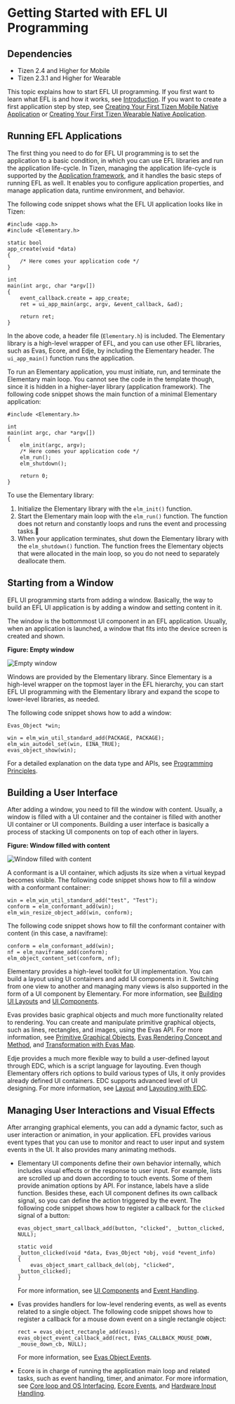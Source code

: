# Getting Started with EFL UI Programming

## Dependencies

- Tizen 2.4 and Higher for Mobile
- Tizen 2.3.1 and Higher for Wearable

This topic explains how to start EFL UI programming. If you first want to learn what EFL is and how it works, see [Introduction](./introduction_n.htm). If you want to create a first application step by step, see [Creating Your First Tizen Mobile Native Application](http://org.tizen.training/html/native/mobile/first_app_mn.htm) or [Creating Your First Tizen Wearable Native Application](http://org.tizen.training/html/native/wearable/first_app_wn.htm).

## Running EFL Applications

The first thing you need to do for EFL UI programming is to set the application to a basic condition, in which you can use EFL libraries and run the application life-cycle. In Tizen, managing the application life-cycle is supported by the [Application framework](http://org.tizen.guides/html/native/app_management/applications_n.htm), and it handles the basic steps of running EFL as well. It enables you to configure application properties, and manage application data, runtime environment, and behavior.

The following code snippet shows what the EFL UI application looks like in Tizen:

```
#include <app.h>
#include <Elementary.h>

static bool
app_create(void *data)
{
    /* Here comes your application code */
}

int
main(int argc, char *argv[])
{
    event_callback.create = app_create;
    ret = ui_app_main(argc, argv, &event_callback, &ad);

    return ret;
}
```

In the above code, a header file (`Elementary.h`) is included. The Elementary library is a high-level wrapper of EFL, and you can use other EFL libraries, such as Evas, Ecore, and Edje, by including the Elementary header. The `ui_app_main()` function runs the application.

To run an Elementary application, you must initiate, run, and terminate the Elementary main loop. You cannot see the code in the template though, since it is hidden in a higher-layer library (application framework). The following code snippet shows the main function of a minimal Elementary application:

```
#include <Elementary.h>

int
main(int argc, char *argv[])
{
    elm_init(argc, argv);
    /* Here comes your application code */
    elm_run();
    elm_shutdown();

    return 0;
}
```

To use the Elementary library:

1. Initialize the Elementary library with the `elm_init()` function.
2. Start the Elementary main loop with the `elm_run()` function. The function does not return and constantly loops and runs the event and processing tasks.
3. When your application terminates, shut down the Elementary library with the `elm_shutdown()` function. The function frees the Elementary objects that were allocated in the main loop, so you do not need to separately deallocate them.

## Starting from a Window

EFL UI programming starts from adding a window. Basically, the way to build an EFL UI application is by adding a window and setting content in it.

The window is the bottommost UI component in an EFL application. Usually, when an application is launched, a window that fits into the device screen is created and shown.

**Figure: Empty window**

![Empty window](./media/window.png)

Windows are provided by the Elementary library. Since Elementary is a high-level wrapper on the topmost layer in the EFL hierarchy, you can start EFL UI programming with the Elementary library and expand the scope to lower-level libraries, as needed.

The following code snippet shows how to add a window:

```
Evas_Object *win;

win = elm_win_util_standard_add(PACKAGE, PACKAGE);
elm_win_autodel_set(win, EINA_TRUE);
evas_object_show(win);
```

For a detailed explanation on the data type and APIs, see [Programming Principles](./programming-principles-n.md).

## Building a User Interface

After adding a window, you need to fill the window with content. Usually, a window is filled with a UI container and the container is filled with another UI container or UI components. Building a user interface is basically a process of stacking UI components on top of each other in layers.

**Figure: Window filled with content**

![Window filled with content](./media/filled_window.png)

A conformant is a UI container, which adjusts its size when a virtual keypad becomes visible. The following code snippet shows how to fill a window with a conformant container:

```
win = elm_win_util_standard_add("test", "Test");
conform = elm_conformant_add(win);
elm_win_resize_object_add(win, conform);
```

The following code snippet shows how to fill the conformant container with content (in this case, a naviframe):

```
conform = elm_conformant_add(win);
nf = elm_naviframe_add(conform);
elm_object_content_set(conform, nf);
```

Elementary provides a high-level toolkit for UI implementation. You can build a layout using UI containers and add UI components in it. Switching from one view to another and managing many views is also supported in the form of a UI component by Elementary. For more information, see [Building UI Layouts](./ui-layouts-n.md) and [UI Components](./ui-components-n.md).

Evas provides basic graphical objects and much more functionality related to rendering. You can create and manipulate primitive graphical objects, such as lines, rectangles, and images, using the Evas API. For more information, see [Primitive Graphical Objects](./graphical-objects-n.md), [Evas Rendering Concept and Method](./evas-rendering-n.md), and [Transformation with Evas Map](./evas-map-animation-n.md).

Edje provides a much more flexible way to build a user-defined layout through EDC, which is a script language for layouting. Even though Elementary offers rich options to build various types of UIs, it only provides already defined UI containers. EDC supports advanced level of UI designing. For more information, see [Layout](./container-layout-n.md) and [Layouting with EDC](./learn-edc-intro-n.md).

## Managing User Interactions and Visual Effects

After arranging graphical elements, you can add a dynamic factor, such as user interaction or animation, in your application. EFL provides various event types that you can use to monitor and react to user input and system events in the UI. It also provides many animating methods.

- Elementary UI components define their own behavior internally, which includes visual effects or the response to user input. For example, lists are scrolled up and down according to touch events. Some of them provide animation options by API. For instance, labels have a slide function. Besides these, each UI component defines its own callback signal, so you can define the action triggered by the event. The following code snippet shows how to register a callback for the `clicked` signal of a button:

  ```
  evas_object_smart_callback_add(button, "clicked", _button_clicked, NULL);

  static void
  _button_clicked(void *data, Evas_Object *obj, void *event_info)
  {
      evas_object_smart_callback_del(obj, "clicked", _button_clicked);
  }
  ```

  For more information, see [UI Components](./ui-components-n.md) and [Event Handling](./event-handling-n.md).

- Evas provides handlers for low-level rendering events, as well as events related to a single object. The following code snippet shows how to register a callback for a mouse down event on a single rectangle object:

  ```
  rect = evas_object_rectangle_add(evas);
  evas_object_event_callback_add(rect, EVAS_CALLBACK_MOUSE_DOWN, _mouse_down_cb, NULL);
  ```

  For more information, see [Evas Object Events](./event-types-n.md#evas_object).

- Ecore is in charge of running the application main loop and related tasks, such as event handling, timer, and animator. For more information, see [Core loop and OS Interfacing](./core-loop-n.md), [Ecore Events](./event-types-n.md#ecore), and [Hardware Input Handling](./hw-input-n.md).